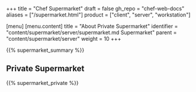 +++
title = "Chef Supermarket"
draft = false
gh_repo = "chef-web-docs"
aliases = ["/supermarket.html"]
product = ["client", "server", "workstation"]

[menu]
  [menu.content]
    title = "About Private Supermarket"
    identifier = "content/supermarket/server/supermarket.md Supermarket"
    parent = "content/supermarket/server"
    weight = 10
+++

{{% supermarket_summary %}}

## Private Supermarket

{{% supermarket_private %}}

